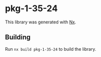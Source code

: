 # pkg-1-35-24

This library was generated with [Nx](https://nx.dev).

## Building

Run `nx build pkg-1-35-24` to build the library.
